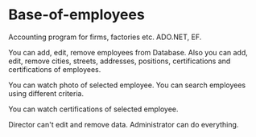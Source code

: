 # Base-of-employees
Accounting program for firms, factories etc.
ADO.NET, EF.

You can add, edit, remove employees from Database.
Also you can add, edit, remove cities, streets, addresses, positions, certifications and certifications of employees.

You can watch photo of selected employee.
You can search employees using different criteria.

You can watch certifications of selected employee.

Director can't edit and remove data.
Administrator can do everything.
